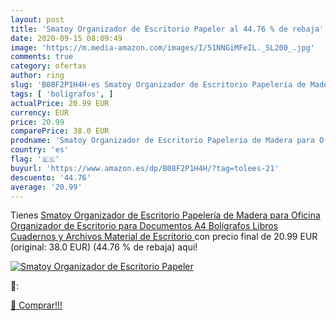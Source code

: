 ```yaml
---
layout: post
title: 'Smatoy Organizador de Escritorio Papeler al 44.76 % de rebaja'
date: 2020-09-15 08:09:49
image: 'https://m.media-amazon.com/images/I/51NNGiMFeIL._SL200_.jpg'
comments: true
category: ofertas
author: ring
slug: 'B08F2P1H4H-es Smatoy Organizador de Escritorio Papelería de Madera para...'
tags: [ 'bolígrafos', ]
actualPrice: 20.99 EUR
currency: EUR
price: 20.99
comparePrice: 38.0 EUR
prodname: 'Smatoy Organizador de Escritorio Papelería de Madera para Oficina Organizador de Escritorio para Documentos A4  Bolígrafos  Libros  Cuadernos y Archivos  Material de Escritorio '
country: 'es'
flag: '🇪🇸'
buyurl: 'https://www.amazon.es/dp/B08F2P1H4H/?tag=tolees-21'
descuento: '44.76'
average: '20.99'
---
```


Tienes [Smatoy Organizador de Escritorio Papelería de Madera para Oficina Organizador de Escritorio para Documentos A4  Bolígrafos  Libros  Cuadernos y Archivos  Material de Escritorio ](https://www.amazon.es/dp/B08F2P1H4H/?tag=tolees-21) con precio final de  20.99 EUR (original: 38.0 EUR) (44.76 %  de rebaja) aqui!

[![Smatoy Organizador de Escritorio Papeler](https://m.media-amazon.com/images/I/51NNGiMFeIL._SL200_.jpg)](https://www.amazon.es/dp/B08F2P1H4H/?tag=tolees-21)

🔎:


[🛒 Comprar!!!](https://www.amazon.es/dp/B08F2P1H4H/?tag=tolees-21)
